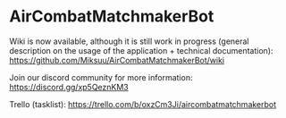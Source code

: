 # AirCombatMatchmakerBot

Wiki is now available, although it is still work in progress (general description on the usage of the application + technical documentation):
https://github.com/Miksuu/AirCombatMatchmakerBot/wiki

Join our discord community for more information:
https://discord.gg/xp5QeznKM3

Trello (tasklist):
https://trello.com/b/oxzCm3Ji/aircombatmatchmakerbot
